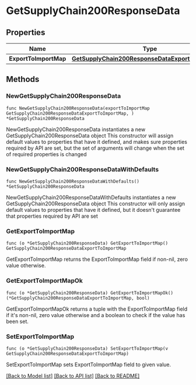 # GetSupplyChain200ResponseData

## Properties

Name | Type | Description | Notes
------------ | ------------- | ------------- | -------------
**ExportToImportMap** | [**GetSupplyChain200ResponseDataExportToImportMap**](GetSupplyChain200ResponseDataExportToImportMap.md) |  | 

## Methods

### NewGetSupplyChain200ResponseData

`func NewGetSupplyChain200ResponseData(exportToImportMap GetSupplyChain200ResponseDataExportToImportMap, ) *GetSupplyChain200ResponseData`

NewGetSupplyChain200ResponseData instantiates a new GetSupplyChain200ResponseData object
This constructor will assign default values to properties that have it defined,
and makes sure properties required by API are set, but the set of arguments
will change when the set of required properties is changed

### NewGetSupplyChain200ResponseDataWithDefaults

`func NewGetSupplyChain200ResponseDataWithDefaults() *GetSupplyChain200ResponseData`

NewGetSupplyChain200ResponseDataWithDefaults instantiates a new GetSupplyChain200ResponseData object
This constructor will only assign default values to properties that have it defined,
but it doesn't guarantee that properties required by API are set

### GetExportToImportMap

`func (o *GetSupplyChain200ResponseData) GetExportToImportMap() GetSupplyChain200ResponseDataExportToImportMap`

GetExportToImportMap returns the ExportToImportMap field if non-nil, zero value otherwise.

### GetExportToImportMapOk

`func (o *GetSupplyChain200ResponseData) GetExportToImportMapOk() (*GetSupplyChain200ResponseDataExportToImportMap, bool)`

GetExportToImportMapOk returns a tuple with the ExportToImportMap field if it's non-nil, zero value otherwise
and a boolean to check if the value has been set.

### SetExportToImportMap

`func (o *GetSupplyChain200ResponseData) SetExportToImportMap(v GetSupplyChain200ResponseDataExportToImportMap)`

SetExportToImportMap sets ExportToImportMap field to given value.



[[Back to Model list]](../README.md#documentation-for-models) [[Back to API list]](../README.md#documentation-for-api-endpoints) [[Back to README]](../README.md)


